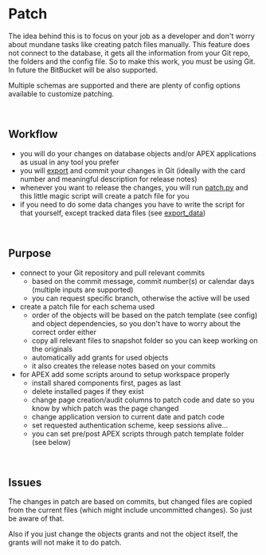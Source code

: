 # Patch

The idea behind this is to focus on your job as a developer and don't worry about mundane tasks like creating patch files manually.
This feature does not connect to the database, it gets all the information from your Git repo, the folders and the config file.
So to make this work, you must be using Git. In future the BitBucket will be also supported.

Multiple schemas are supported and there are plenty of config options available to customize patching.

&nbsp;

## Workflow

- you will do your changes on database objects and/or APEX applications as usual in any tool you prefer
- you will [export](./export.md) and commit your changes in Git (ideally with the card number and meaningful description for release notes)
- whenever you want to release the changes, you will run [patch.py](../patch.py) and this little magic script will create a patch file for you
- if you need to do some data changes you have to write the script for that yourself, except tracked data files (see [export_data](./export_data.md))

&nbsp;

## Purpose

- connect to your Git repository and pull relevant commits
  - based on the commit message, commit number(s) or calendar days (multiple inputs are supported)
  - you can request specific branch, otherwise the active will be used
- create a patch file for each schema used
  - order of the objects will be based on the patch template (see config) and object dependencies, so you don't have to worry about the correct order either
  - copy all relevant files to snapshot folder so you can keep working on the originals
  - automatically add grants for used objects
  - it also creates the release notes based on your commits
- for APEX add some scripts around to setup workspace properly
  - install shared components first, pages as last
  - delete installed pages if they exist
  - change page creation/audit columns to patch code and date so you know by which patch was the page changed
  - change application version to current date and patch code
  - set requested authentication scheme, keep sessions alive...
  - you can set pre/post APEX scripts through patch template folder (see below)

&nbsp;

## Issues

The changes in patch are based on commits, but changed files are copied from the current files (which might include uncommitted changes). So just be aware of that.

Also if you just change the objects grants and not the object itself, the grants will not make it to do patch.


